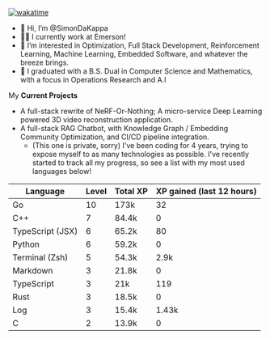 
[![wakatime](https://wakatime.com/badge/user/50e6c678-94a9-4739-af51-360aeb113c51.svg)](https://wakatime.com/@50e6c678-94a9-4739-af51-360aeb113c51)

- 👋 Hi, I’m @SimonDaKappa
- 🧑‍💼 I currently work at Emerson!
- 👀 I’m interested in Optimization, Full Stack Development, Reinforcement Learning, Machine Learning, Embedded Software, and whatever the breeze brings.
- 🌱 I graduated with a B.S. Dual in Computer Science and Mathematics, with a focus in Operations Research and A.I

My **Current Projects** 
- A full-stack rewrite of NeRF-Or-Nothing; A micro-service Deep Learning powered 3D video reconstruction application.
- A full-stack RAG Chatbot, with Knowledge Graph / Embedding Community Optimization, and CI/CD pipeline integration.
  - (This one is private, sorry)
I've been coding for 4 years, trying to expose myself to as many technologies as possible. I've recently started to track all my progress, so see
a list with my most used languages below!

| Language | Level | Total XP | XP gained (last 12 hours) |
| --- | --- | --- | --- |
| Go | 10 | 173k | 32 |
| C++ | 7 | 84.4k | 0 |
| TypeScript (JSX) | 6 | 65.2k | 80 |
| Python | 6 | 59.2k | 0 |
| Terminal (Zsh) | 5 | 54.3k | 2.9k |
| Markdown | 3 | 21.8k | 0 |
| TypeScript | 3 | 21k | 119 |
| Rust | 3 | 18.5k | 0 |
| Log | 3 | 15.4k | 1.43k |
| C | 2 | 13.9k | 0 |